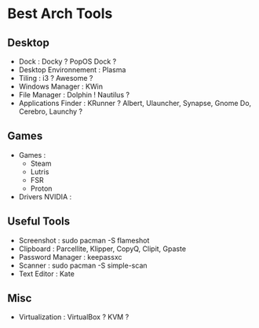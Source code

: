# Best Arch Tools

## Desktop
* Dock : Docky ? PopOS Dock ?
* Desktop Environnement : Plasma
* Tiling : i3 ? Awesome ?
* Windows Manager : KWin
* File Manager : Dolphin ! Nautilus ?
* Applications Finder : KRunner ? Albert, Ulauncher, Synapse, Gnome Do, Cerebro, Launchy ?

## Games
* Games : 
  * Steam
  * Lutris
  * FSR
  * Proton
* Drivers NVIDIA : 

## Useful Tools
* Screenshot : sudo pacman -S flameshot
* Clipboard : Parcellite, Klipper, CopyQ, Clipit, Gpaste
* Password Manager : keepassxc
* Scanner : sudo pacman -S simple-scan
* Text Editor : Kate


## Misc
* Virtualization : VirtualBox ? KVM ?
